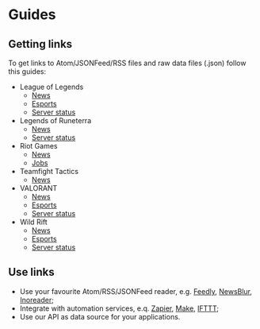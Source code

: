 # Guides

## Getting links
To get links to Atom/JSONFeed/RSS files and raw data files (.json) follow this guides:

-   League of Legends
    -   [News](league-of-legends/news.md)
    -   [Esports](league-of-legends/esports.md)
    -   [Server status](league-of-legends/server-status.md)
-   Legends of Runeterra
    -   [News](legends-of-runeterra/news.md)
    -   [Server status](legends-of-runeterra/server-status.md)
-   Riot Games
    -   [News](riot-games/news.md)
    -   [Jobs](riot-games/jobs.md)
-   Teamfight Tactics
    -   [News](teamfight-tactics/news.md)
-   VALORANT
    -   [News](valorant/news.md)
    -   [Esports](valorant/esports.md)
    -   [Server status](league-of-legends/server-status.md)
-   Wild Rift
    -   [News](wild-rift/news.md)
    -   [Esports](league-of-legends/esports.md)
    -   [Server status](league-of-legends/server-status.md)

## Use links
- Use your favourite Atom/RSS/JSONFeed reader, e.g. [Feedly](https://feedly.com), [NewsBlur](https://www.newsblur.com/), [Inoreader](https://www.inoreader.com/);
- Integrate with automation services, e.q. [Zapier](https://zapier.com/apps/rss/integrations), [Make](https://www.make.com/en/integrations/rss), [IFTTT](https://ifttt.com/feed);
- Use our API as data source for your applications.
